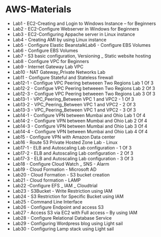 # AWS-Materials


* Lab1 - EC2-Creating and Login to Windows Instance – for Beginners
* Lab2 - EC2-Configure Webserver in Windows for Beginners
* Lab3 - EC2-Configuring Appache server in Linux instance
* Lab4 - Creating AMI by using Linux instance
* Lab5 - Configure Elastic BeanstalkLab6 - Configure EBS Volumes
* Lab6 - Configure EBS Volumes
* Lab7 - S3 basic configuration, Versioning _ Static website hosting
* Lab8 - Configure VPC for Beginners
* Lab9 - Internet Gateway Lab VPC
* Lab10 - NAT Gateway_Private Networks Lab
* Lab11 - Configure Stateful and Stateless firewall
* Lab12-1 - Configue VPC Peering betweeen Two Regions Lab 1 Of 3
* Lab12-2 - Configue VPC Peering betweeen Two Regions Lab 2 Of 3
* Lab12-3 - Configue VPC Peering betweeen Two Regions Lab 3 Of 3
* Lab13-1 - VPC_Peering_Between VPC 1 and VPC2 - 1 Of 3
* Lab13-2 - VPC_Peering_Between VPC 1 and VPC2 - 2 Of 3
* Lab13-3 - VPC_Peering_Between VPC 1 and VPC2 - 3 Of 3
* Lab14-1 - Configure VPN between Mumbai and Ohio Lab 1 Of 4
* Lab14-2 - Configure VPN between Mumbai and Ohio Lab 2 Of 4
* Lab14-3 - Configure VPN between Mumbai and Ohio Lab 3 Of 4
* Lab14-4 - Configure VPN between Mumbai and Ohio Lab 4 Of 4
* Lab15 - Configure VPN with Amazon Data center
* Lab16 - Route 53 Private Hosted Zone Lab - Linux
* Lab17-1 - ELB and Autoscaling Lab configuration - 1 Of 3
* Lab17-2 - ELB and Autoscaling Lab configuration - 2 Of 3
* Lab17-3 - ELB and Autoscaling Lab configuration - 3 Of 3
* Lab18 - Configure Cloud Watch _ SNS - Alarm
* Lab19 - Cloud Formation - Microsoft AD
* Lab20 - Cloud Formation - S3 bucket creation
* Lab21 - Cloud formation - LAMP
* Lab22 -Configure EFS _ IAM _ Cloudtrial
* Lab23 - S3Bucket - Write Restriction using IAM
* Lab24 - S3 Restriction for Specific Bucket using IAM
* Lab25 - Command Line Interface
* Lab26 - Configure Endpoint and access S3
* Lab27 - Access S3 via EC2 with Full access – By using IAM
* Lab28 - Configure Relational Database Service
* Lab29 - Configuring Wordpress blog using Light sail
* Lab30 - Configuring Lamp stack using Light sail
